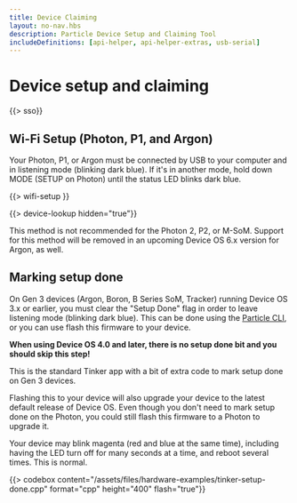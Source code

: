 ```yaml
---
title: Device Claiming
layout: no-nav.hbs
description: Particle Device Setup and Claiming Tool
includeDefinitions: [api-helper, api-helper-extras, usb-serial]
---
```


# Device setup and claiming

{{> sso}}

## Wi-Fi Setup (Photon, P1, and Argon)

Your Photon, P1, or Argon must be connected by USB to your computer and in listening mode
(blinking dark blue). If it's in another mode, hold down MODE (SETUP on Photon) until 
the status LED blinks dark blue.

{{> wifi-setup }}

{{> device-lookup hidden="true"}}

This method is not recommended for the Photon 2, P2, or M-SoM. Support for this method will be
removed in an upcoming Device OS 6.x version for Argon, as well.

## Marking setup done

On Gen 3 devices (Argon, Boron, B Series SoM, Tracker) running Device OS 3.x or earlier, you must clear the "Setup Done" flag
in order to leave listening mode (blinking dark blue). This can be done using the
[Particle CLI](/reference/developer-tools/cli/#particle-usb-setup-done), or you can use 
flash this firmware to your device.

**When using Device OS 4.0 and later, there is no setup done bit and you should skip this step!**

This is the standard Tinker app with a bit of extra code to mark setup done on Gen 3 devices. 

Flashing this to your device will also upgrade your device to the latest default release of 
Device OS. Even though you don't need to mark setup done on the Photon, you could still 
flash this firmware to a Photon to upgrade it.

Your device may blink magenta (red and blue at the same time), including having the LED turn 
off for many seconds at a time, and reboot several times. This is normal.

{{> codebox content="/assets/files/hardware-examples/tinker-setup-done.cpp" format="cpp" height="400" flash="true"}}
